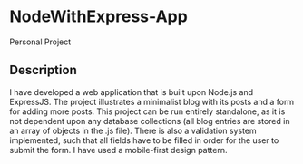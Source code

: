 # NodeWithExpress-App
Personal Project

## Description

I have developed a web application that is built upon Node.js and ExpressJS. The project illustrates a minimalist blog with its posts and a form for adding more posts. This project can be run entirely standalone, as it is not dependent upon any database collections (all blog entries are stored in an array of objects in the .js file). There is also a validation system implemented, such that all fields have to be filled in order for the user to submit the form. I have used a mobile-first design pattern.

